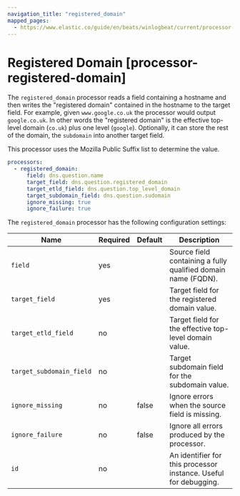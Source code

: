 ```yaml
---
navigation_title: "registered_domain"
mapped_pages:
  - https://www.elastic.co/guide/en/beats/winlogbeat/current/processor-registered-domain.html
---
```


# Registered Domain [processor-registered-domain]


The `registered_domain` processor reads a field containing a hostname and then writes the "registered domain" contained in the hostname to the target field. For example, given `www.google.co.uk` the processor would output `google.co.uk`. In other words the "registered domain" is the effective top-level domain (`co.uk`) plus one level (`google`). Optionally, it can store the rest of the domain, the `subdomain` into another target field.

This processor uses the Mozilla Public Suffix list to determine the value.

```yaml
processors:
  - registered_domain:
      field: dns.question.name
      target_field: dns.question.registered_domain
      target_etld_field: dns.question.top_level_domain
      target_subdomain_field: dns.question.sudomain
      ignore_missing: true
      ignore_failure: true
```

The `registered_domain` processor has the following configuration settings:

| Name | Required | Default | Description |
| --- | --- | --- | --- |
| `field` | yes |  | Source field containing a fully qualified domain name (FQDN). |
| `target_field` | yes |  | Target field for the registered domain value. |
| `target_etld_field` | no |  | Target field for the effective top-level domain value. |
| `target_subdomain_field` | no |  | Target subdomain field for the subdomain value. |
| `ignore_missing` | no | false | Ignore errors when the source field is missing. |
| `ignore_failure` | no | false | Ignore all errors produced by the processor. |
| `id` | no |  | An identifier for this processor instance. Useful for debugging. |


